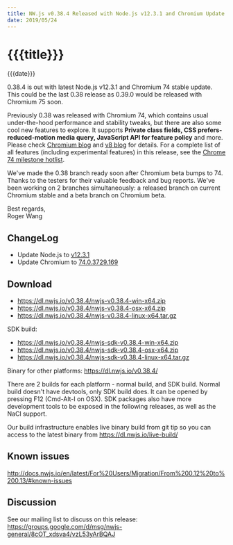 ```yaml
---
title: NW.js v0.38.4 Released with Node.js v12.3.1 and Chromium Update
date: 2019/05/24
---
```

# {{{title}}}
{{{date}}}

0.38.4 is out with latest Node.js v12.3.1 and Chromium 74 stable update. This could be the last 0.38 release as 0.39.0 would be released with Chromium 75 soon.

Previously 0.38 was released with Chromium 74, which contains usual under-the-hood performance and stability tweaks, but there are also some cool new features to explore. It supports **Private class fields, CSS prefers-reduced-motion media query, JavaScript API for feature policy** and more. Please check [Chromium blog](https://blog.chromium.org/2019/03/chrome-74-beta-reducing-unwanted-motion.html) and [v8 blog](https://v8.dev/blog/v8-release-74) for details. For a complete list of all features (including experimental features) in this release, see the [Chrome 74 milestone hotlist](https://www.chromestatus.com/features#milestone=74).

We've made the 0.38 branch ready soon after Chromium beta bumps to 74. Thanks to the testers for their valuable feedback and bug reports. We've been working on 2 branches simultaneously: a released branch on current Chromium stable and a beta branch on Chromium beta.

Best regards,  
Roger Wang

## ChangeLog

- Update Node.js to [v12.3.1](https://nodejs.org/en/blog/release/v12.3.1/)
- Update Chromium to [74.0.3729.169](https://chromereleases.googleblog.com/2019/05/stable-channel-update-for-desktop_21.html)

## Download 

* https://dl.nwjs.io/v0.38.4/nwjs-v0.38.4-win-x64.zip 
* https://dl.nwjs.io/v0.38.4/nwjs-v0.38.4-osx-x64.zip 
* https://dl.nwjs.io/v0.38.4/nwjs-v0.38.4-linux-x64.tar.gz 

SDK build: 
* https://dl.nwjs.io/v0.38.4/nwjs-sdk-v0.38.4-win-x64.zip 
* https://dl.nwjs.io/v0.38.4/nwjs-sdk-v0.38.4-osx-x64.zip 
* https://dl.nwjs.io/v0.38.4/nwjs-sdk-v0.38.4-linux-x64.tar.gz 

Binary for other platforms: https://dl.nwjs.io/v0.38.4/ 

There are 2 builds for each platform - normal build, and SDK build. Normal build doesn't have devtools, only SDK build does. lt can be opened by pressing F12 (Cmd-Alt-I on OSX). SDK packages also have more development tools to be exposed in the following releases, as well as the NaCl support.

Our build infrastructure enables live binary build from git tip so you can access to the latest binary from https://dl.nwjs.io/live-build/ 

## Known issues 

http://docs.nwjs.io/en/latest/For%20Users/Migration/From%200.12%20to%200.13/#known-issues

## Discussion

See our mailing list to discuss on this release: https://groups.google.com/d/msg/nwjs-general/8cOT_xdsva4/vzL53yArBQAJ

